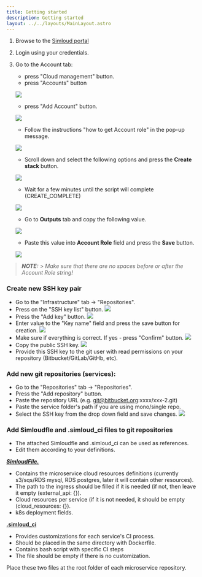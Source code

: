 ```yaml
---
title: Getting started
description: Getting started
layout: ../../layouts/MainLayout.astro
---
```


1. Browse to the [Simloud portal](https://portal.simloud.com/)
2. Login using your credentials.
3. Go to the Account tab:

   - press "Cloud management" button.
   - press "Accounts" button

   ![](/img/onboarding/intro/new1.png)

   - press "Add Account" button.

   ![](/img/onboarding/intro/new2.png)

   - Follow the instructions "how to get Account role" in the pop-up message.

   ![](/img/onboarding/intro/12.png)

   - Scroll down and select the following options and press the **Create stack** button.

   ![](/img/onboarding/intro/image6.png)

   - Wait for a few minutes until the script will complete (CREATE_COMPLETE)

   ![](/img/onboarding/intro/new3.png)

   - Go to **Outputs** tab and copy the following value.

   ![](/img/onboarding/intro/new4.png)

   - Paste this value into **Account Role** field and press the **Save** button.

   ![](/img/onboarding/intro/new5.png)

> **_NOTE:_** > _Make sure that there are no spaces before or after the Account Role string!_

### Create new SSH key pair

- Go to the "Infrastructure" tab -> "Repositories".
- Press on the "SSH key list" button.
  ![](/img/onboarding/intro/11.png)
- Press the "Add key" button.
  ![](/img/onboarding/intro/6.png)
- Enter value to the "Key name" field and press the save button for creation.
  ![](/img/onboarding/intro/77.png)
- Make sure if everything is correct. If yes - press "Confirm" button.
  ![](/img/onboarding/intro/8.png)
- Copy the public SSH key.
  ![](/img/onboarding/intro/image12.png)
- Provide this SSH key to the git user with read permissions on your repository (Bitbucket/GitLab/GitHb, etc).

### Add new git repositories (services):

- Go to the "Repositories" tab -> "Repositories".
- Press the "Add repository" button.
- Paste the repository URL (e.g. git@bitbucket.org:xxxx/xxx-2.git)
- Paste the service folder's path if you are using mono/single repo.
- Select the SSH key from the drop down field and save changes.
  ![](/img/onboarding/intro/13.png)

### Add Simloudfle and .simloud_ci files to git repositories

- The attached Simloudfle and .simloud_ci can be used as references.
- Edit them according to your definitions.

[**_SimloudFile._**](/en/simloudfile.yaml)

- Contains the microservice cloud resources definitions (currently s3/sqs/RDS mysql, RDS postgres, later it will contain other resources).
- The path to the ingress should be filled if it is needed (if not, then leave it empty (external_api: {}).
- Cloud resources per service (if it is not needed, it should be empty (cloud_resources: {}).
- k8s deployment fields.

[**.simloud_ci**](/en/simloud-pipeline.yaml)

- Provides customizations for each service's CI process.
- Should be placed in the same directory with Dockerfile.
- Contains bash script with specific CI steps
- The file should be empty if there is no customization.

Place these two files at the root folder of each microservice repository.
